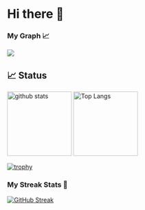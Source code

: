 # Hi there 👋

### My Graph 📈
![](https://github-profile-summary-cards.vercel.app/api/cards/profile-details?username=yutak03&theme=tokyonight)

## 📈 Status
<p align="left"> 
  <img alt="github stats" height="150px" src="https://github-readme-stats.vercel.app/api?username=yutak03&count_private=true&show_icons=true&show_icons=true&theme=tokyonight" />
  <img alt="Top Langs" height="150px" src="https://github-readme-stats.vercel.app/api/top-langs/?username=yutak03&layout=compact&count_private=true&show_icons=true&theme=tokyonight" />
</p>

[![trophy](https://github-profile-trophy.vercel.app/?username=yutak03&theme=tokyonight&column=7)](https://github.com/ryo-ma/github-profile-trophy)

### My Streak Stats 📌

[![GitHub Streak](http://github-readme-streak-stats.herokuapp.com?user=yutak03&theme=tokyonight)](https://git.io/streak-stats)
